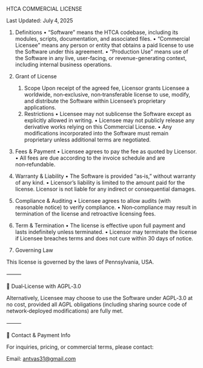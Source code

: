 HTCA COMMERCIAL LICENSE

Last Updated: July 4, 2025

1. Definitions
	•	“Software” means the HTCA codebase, including its modules, scripts, documentation, and associated files.
	•	“Commercial Licensee” means any person or entity that obtains a paid license to use the Software under this agreement.
	•	“Production Use” means use of the Software in any live, user-facing, or revenue-generating context, including internal business operations.

2. Grant of License
	1.	Scope
Upon receipt of the agreed fee, Licensor grants Licensee a worldwide, non‑exclusive, non‑transferable license to use, modify, and distribute the Software within Licensee’s proprietary applications.
	2.	Restrictions
	•	Licensee may not sublicense the Software except as explicitly allowed in writing.
	•	Licensee may not publicly release any derivative works relying on this Commercial License.
	•	Any modifications incorporated into the Software must remain proprietary unless additional terms are negotiated.

3. Fees & Payment
	•	Licensee agrees to pay the fee as quoted by Licensor.
	•	All fees are due according to the invoice schedule and are non‑refundable.

4. Warranty & Liability
	•	The Software is provided “as‑is,” without warranty of any kind.
	•	Licensor’s liability is limited to the amount paid for the license. Licensor is not liable for any indirect or consequential damages.

5. Compliance & Auditing
	•	Licensee agrees to allow audits (with reasonable notice) to verify compliance.
	•	Non‑compliance may result in termination of the license and retroactive licensing fees.

6. Term & Termination
	•	The license is effective upon full payment and lasts indefinitely unless terminated.
	•	Licensor may terminate the license if Licensee breaches terms and does not cure within 30 days of notice.

7. Governing Law

This license is governed by the laws of Pennsylvania, USA.

⸻

🔄 Dual‑License with AGPL‑3.0

Alternatively, Licensee may choose to use the Software under AGPL‑3.0 at no cost, provided all AGPL obligations (including sharing source code of network‑deployed modifications) are fully met.

⸻

📨 Contact & Payment Info

For inquiries, pricing, or commercial terms, please contact:

Email: antvas31@gmail.com

